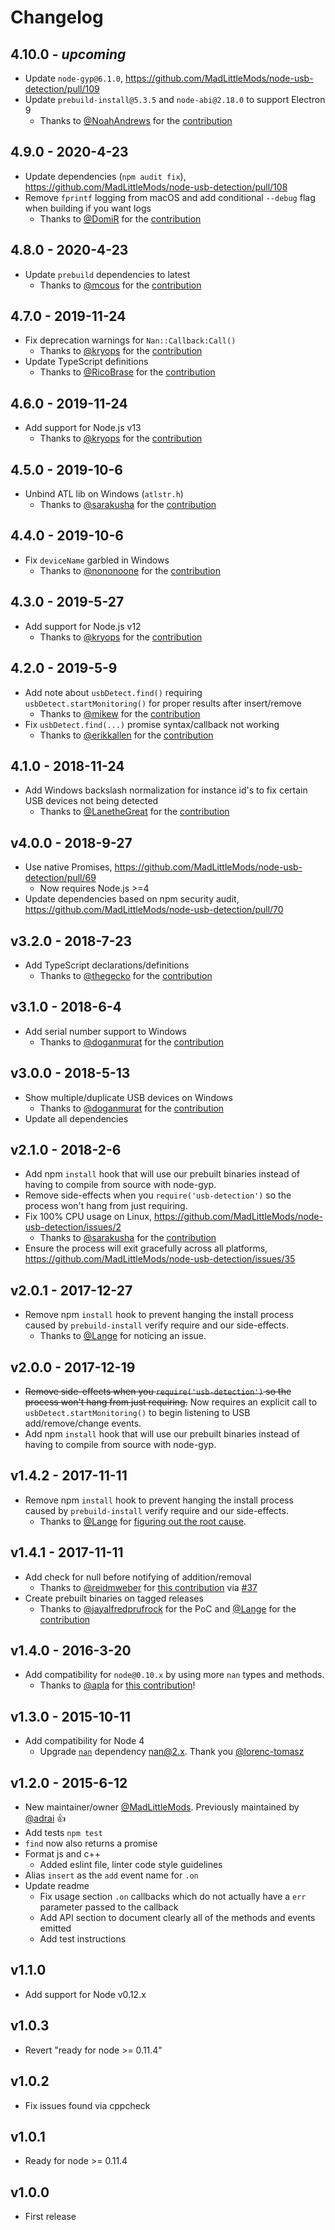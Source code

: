 # Changelog

## 4.10.0 - _upcoming_

- Update `node-gyp@6.1.0`, https://github.com/MadLittleMods/node-usb-detection/pull/109
- Update `prebuild-install@5.3.5` and `node-abi@2.18.0` to support Electron 9
  - Thanks to [@NoahAndrews](https://github.com/NoahAndrews) for the [contribution](https://github.com/MadLittleMods/node-usb-detection/pull/117)

## 4.9.0 - 2020-4-23

- Update dependencies (`npm audit fix`), https://github.com/MadLittleMods/node-usb-detection/pull/108
- Remove `fprintf` logging from macOS and add conditional `--debug` flag when building if you want logs
  - Thanks to [@DomiR](https://github.com/DomiR) for the [contribution](https://github.com/MadLittleMods/node-usb-detection/pull/101)

## 4.8.0 - 2020-4-23

- Update `prebuild` dependencies to latest
  - Thanks to [@mcous](https://github.com/mcous) for the [contribution](https://github.com/MadLittleMods/node-usb-detection/pull/106)

## 4.7.0 - 2019-11-24

- Fix deprecation warnings for `Nan::Callback:Call()`
  - Thanks to [@kryops](https://github.com/kryops) for the [contribution](https://github.com/MadLittleMods/node-usb-detection/pull/93)
- Update TypeScript definitions
  - Thanks to [@RicoBrase](https://github.com/RicoBrase) for the [contribution](https://github.com/MadLittleMods/node-usb-detection/pull/90)

## 4.6.0 - 2019-11-24

- Add support for Node.js v13
  - Thanks to [@kryops](https://github.com/kryops) for the [contribution](https://github.com/MadLittleMods/node-usb-detection/pull/92)

## 4.5.0 - 2019-10-6

- Unbind ATL lib on Windows (`atlstr.h`)
  - Thanks to [@sarakusha](https://github.com/sarakusha) for the [contribution](https://github.com/MadLittleMods/node-usb-detection/pull/84)

## 4.4.0 - 2019-10-6

- Fix `deviceName` garbled in Windows
  - Thanks to [@nononoone](https://github.com/nononoone) for the [contribution](https://github.com/MadLittleMods/node-usb-detection/pull/86)

## 4.3.0 - 2019-5-27

- Add support for Node.js v12
  - Thanks to [@kryops](https://github.com/kryops) for the [contribution](https://github.com/MadLittleMods/node-usb-detection/pull/81)

## 4.2.0 - 2019-5-9

- Add note about `usbDetect.find()` requiring `usbDetect.startMonitoring()` for proper results after insert/remove
  - Thanks to [@mikew](https://github.com/mikew) for the [contribution](https://github.com/MadLittleMods/node-usb-detection/pull/79)
- Fix `usbDetect.find(...)` promise syntax/callback not working
  - Thanks to [@erikkallen](https://github.com/erikkallen) for the [contribution](https://github.com/MadLittleMods/node-usb-detection/pull/74)

## 4.1.0 - 2018-11-24

- Add Windows backslash normalization for instance id's to fix certain USB devices not being detected
  - Thanks to [@LanetheGreat](https://github.com/LanetheGreat) for the [contribution](https://github.com/MadLittleMods/node-usb-detection/pull/73)

## v4.0.0 - 2018-9-27

- Use native Promises, https://github.com/MadLittleMods/node-usb-detection/pull/69
  - Now requires Node.js >=4
- Update dependencies based on npm security audit, https://github.com/MadLittleMods/node-usb-detection/pull/70

## v3.2.0 - 2018-7-23

- Add TypeScript declarations/definitions
  - Thanks to [@thegecko](https://github.com/thegecko) for the [contribution](https://github.com/MadLittleMods/node-usb-detection/pull/66)

## v3.1.0 - 2018-6-4

- Add serial number support to Windows
  - Thanks to [@doganmurat](https://github.com/doganmurat) for the [contribution](https://github.com/MadLittleMods/node-usb-detection/pull/62)

## v3.0.0 - 2018-5-13

- Show multiple/duplicate USB devices on Windows
  - Thanks to [@doganmurat](https://github.com/doganmurat) for the [contribution](https://github.com/MadLittleMods/node-usb-detection/pull/54)
- Update all dependencies

## v2.1.0 - 2018-2-6

- Add npm `install` hook that will use our prebuilt binaries instead of having to compile from source with node-gyp.
- Remove side-effects when you `require('usb-detection')` so the process won't hang from just requiring.
- Fix 100% CPU usage on Linux, https://github.com/MadLittleMods/node-usb-detection/issues/2
  - Thanks to [@sarakusha](https://github.com/sarakusha) for the [contribution](https://github.com/MadLittleMods/node-usb-detection/pull/21)
- Ensure the process will exit gracefully across all platforms, https://github.com/MadLittleMods/node-usb-detection/issues/35

## v2.0.1 - 2017-12-27

- Remove npm `install` hook to prevent hanging the install process caused by `prebuild-install` verify require and our side-effects.
  - Thanks to [@Lange](https://github.com/Lange) for noticing an issue.

## v2.0.0 - 2017-12-19

- ~~Remove side-effects when you `require('usb-detection')` so the process won't hang from just requiring.~~
  Now requires an explicit call to `usbDetect.startMonitoring()` to begin listening to USB add/remove/change events.
- Add npm `install` hook that will use our prebuilt binaries instead of having to compile from source with node-gyp.

## v1.4.2 - 2017-11-11

- Remove npm `install` hook to prevent hanging the install process caused by `prebuild-install` verify require and our side-effects.
  - Thanks to [@Lange](https://github.com/Lange) for [figuring out the root cause](https://github.com/MadLittleMods/node-usb-detection/pull/47#issuecomment-343714022).

## v1.4.1 - 2017-11-11

- Add check for null before notifying of addition/removal
  - Thanks to [@reidmweber](https://github.com/reidmweber) for [this contribution](https://github.com/MadLittleMods/node-usb-detection/pull/32) via [#37](https://github.com/MadLittleMods/node-usb-detection/pull/37)
- Create prebuilt binaries on tagged releases
  - Thanks to [@jayalfredprufrock](https://github.com/jayalfredprufrock) for the PoC and [@Lange](https://github.com/Lange) for the [contribution](https://github.com/MadLittleMods/node-usb-detection/pull/47)

## v1.4.0 - 2016-3-20

- Add compatibility for `node@0.10.x` by using more `nan` types and methods.
  - Thanks to [@apla](https://github.com/apla) for [this contribution](https://github.com/MadLittleMods/node-usb-detection/pull/26)!

## v1.3.0 - 2015-10-11

- Add compatibility for Node 4
  - Upgrade [`nan`](https://www.npmjs.com/package/nan) dependency nan@2.x. Thank you [@lorenc-tomasz](https://github.com/lorenc-tomasz)

## v1.2.0 - 2015-6-12

- New maintainer/owner [@MadLittleMods](https://github.com/MadLittleMods). Previously maintained by [@adrai](https://github.com/adrai) :+1:
- Add tests `npm test`
- `find` now also returns a promise
- Format js and c++
  - Added eslint file, linter code style guidelines
- Alias `insert` as the `add` event name for `.on`
- Update readme
  - Fix usage section `.on` callbacks which do not actually have a `err` parameter passed to the callback
  - Add API section to document clearly all of the methods and events emitted
  - Add test instructions

## v1.1.0

- Add support for Node v0.12.x

## v1.0.3

- Revert "ready for node >= 0.11.4"

## v1.0.2

- Fix issues found via cppcheck

## v1.0.1

- Ready for node >= 0.11.4

## v1.0.0

- First release
